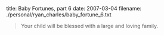 title: Baby Fortunes, part 6
date: 2007-03-04
filename: ./personal/ryan_charles/baby_fortune_6.txt

> Your child will be blessed with a large and loving family.

